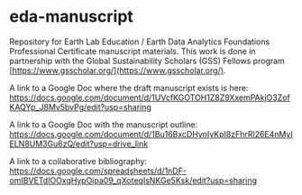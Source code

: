 # eda-manuscript
Repository for Earth Lab Education / Earth Data Analytics Foundations Professional Certificate manuscript materials. This work is done in partnership with the Global Sustainability Scholars (GSS) Fellows program [https://www.gsscholar.org/](https://www.gsscholar.org/).

A link to a Google Doc where the draft manuscript exists is here: https://docs.google.com/document/d/1UVcfKGOTOH1Z8Z9XxemPAkjO3ZofKAQYp_J8Mv5bvPg/edit?usp=sharing

A link to a Google Doc with the manuscript outline: https://docs.google.com/document/d/1Bu16BxcDHynIyKpI8zFhrRl26E4nMyIELN8UM3Gu6zQ/edit?usp=drive_link 

A link to a collaborative bibliography: https://docs.google.com/spreadsheets/d/1nDF-omIBVETdIOOxqHypOipa09_qXoteqIsNKGe5Ksk/edit?usp=sharing 
